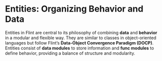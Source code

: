 # Entities: Organizing Behavior and Data

Entities in Flint are central to its philosophy of combining **data** and **behavior** in a modular and flexible way. They are similar to classes in object-oriented languages but follow Flint’s **Data-Object Convergence Paradigm (DOCP)**. Entities consist of **data modules** to store information and **func modules** to define behavior, providing a balance of structure and modularity.
